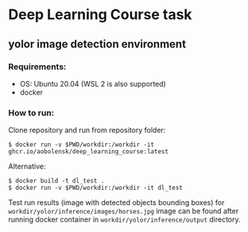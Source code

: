 # Deep Learning Course task

## yolor image detection environment

### Requirements:
- OS: Ubuntu 20.04 (WSL 2 is also supported)
- docker

### How to run:

Clone repository and run from repository folder:

```console
$ docker run -v $PWD/workdir:/workdir -it ghcr.io/aobolensk/deep_learning_course:latest
```

Alternative:
```console
$ docker build -t dl_test .
$ docker run -v $PWD/workdir:/workdir -it dl_test
```

Test run results (image with detected objects bounding boxes) for `workdir/yolor/inference/images/horses.jpg` image can be found after running docker container in `workdir/yolor/inference/output` directory.

